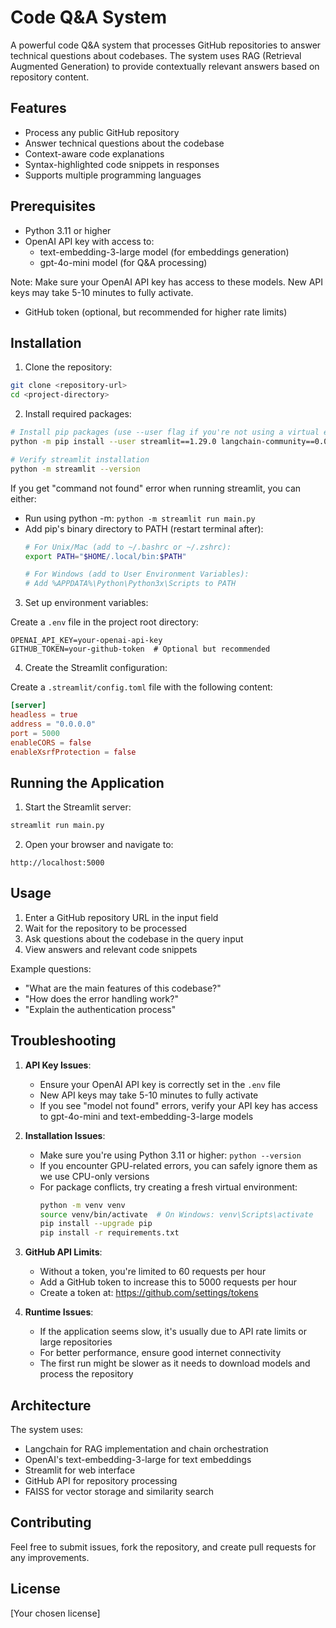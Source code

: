 # Code Q&A System

A powerful code Q&A system that processes GitHub repositories to answer technical questions about codebases. The system uses RAG (Retrieval Augmented Generation) to provide contextually relevant answers based on repository content.

## Features

- Process any public GitHub repository
- Answer technical questions about the codebase
- Context-aware code explanations
- Syntax-highlighted code snippets in responses
- Supports multiple programming languages

## Prerequisites

- Python 3.11 or higher
- OpenAI API key with access to:
  - text-embedding-3-large model (for embeddings generation)
  - gpt-4o-mini model (for Q&A processing)
  
Note: Make sure your OpenAI API key has access to these models. New API keys may take 5-10 minutes to fully activate.
- GitHub token (optional, but recommended for higher rate limits)

## Installation

1. Clone the repository:
```bash
git clone <repository-url>
cd <project-directory>
```

2. Install required packages:
```bash
# Install pip packages (use --user flag if you're not using a virtual environment)
python -m pip install --user streamlit==1.29.0 langchain-community==0.0.10 langchain-openai==0.0.2 langchain==0.1.0 faiss-cpu==1.7.4 numpy==1.24.3 openai==1.3.7 requests==2.31.0 sentence-transformers==2.2.2 torch==2.1.1 transformers==4.35.2

# Verify streamlit installation
python -m streamlit --version
```

If you get "command not found" error when running streamlit, you can either:
- Run using python -m: `python -m streamlit run main.py`
- Add pip's binary directory to PATH (restart terminal after):
  ```bash
  # For Unix/Mac (add to ~/.bashrc or ~/.zshrc):
  export PATH="$HOME/.local/bin:$PATH"
  
  # For Windows (add to User Environment Variables):
  # Add %APPDATA%\Python\Python3x\Scripts to PATH
  ```

3. Set up environment variables:

Create a `.env` file in the project root directory:
```env
OPENAI_API_KEY=your-openai-api-key
GITHUB_TOKEN=your-github-token  # Optional but recommended
```

4. Create the Streamlit configuration:

Create a `.streamlit/config.toml` file with the following content:
```toml
[server]
headless = true
address = "0.0.0.0"
port = 5000
enableCORS = false
enableXsrfProtection = false
```

## Running the Application

1. Start the Streamlit server:
```bash
streamlit run main.py
```

2. Open your browser and navigate to:
```
http://localhost:5000
```

## Usage

1. Enter a GitHub repository URL in the input field
2. Wait for the repository to be processed
3. Ask questions about the codebase in the query input
4. View answers and relevant code snippets

Example questions:
- "What are the main features of this codebase?"
- "How does the error handling work?"
- "Explain the authentication process"

## Troubleshooting

1. **API Key Issues**:
   - Ensure your OpenAI API key is correctly set in the `.env` file
   - New API keys may take 5-10 minutes to fully activate
   - If you see "model not found" errors, verify your API key has access to gpt-4o-mini and text-embedding-3-large models

2. **Installation Issues**:
   - Make sure you're using Python 3.11 or higher: `python --version`
   - If you encounter GPU-related errors, you can safely ignore them as we use CPU-only versions
   - For package conflicts, try creating a fresh virtual environment:
     ```bash
     python -m venv venv
     source venv/bin/activate  # On Windows: venv\Scripts\activate
     pip install --upgrade pip
     pip install -r requirements.txt
     ```

3. **GitHub API Limits**:
   - Without a token, you're limited to 60 requests per hour
   - Add a GitHub token to increase this to 5000 requests per hour
   - Create a token at: https://github.com/settings/tokens

4. **Runtime Issues**:
   - If the application seems slow, it's usually due to API rate limits or large repositories
   - For better performance, ensure good internet connectivity
   - The first run might be slower as it needs to download models and process the repository

## Architecture

The system uses:
- Langchain for RAG implementation and chain orchestration
- OpenAI's text-embedding-3-large for text embeddings
- Streamlit for web interface
- GitHub API for repository processing
- FAISS for vector storage and similarity search

## Contributing

Feel free to submit issues, fork the repository, and create pull requests for any improvements.

## License

[Your chosen license]
